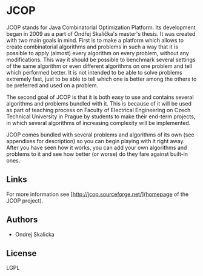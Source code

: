 # JCOP

JCOP stands for Java Combinatorial Optimization Platform. Its development began in 2009 as a part of Ondřej Skalička's master's thesis. It was created with two main goals in mind. First is to make a platform which allows to create combinatorial algorithms and problems in such a way that it is possible to apply (almost) every algorithm on every problem, without any modifications. This way it should be possible to benchmark several settings of the same algorithm or even different algorithms on one problem and tell which performed better. It is not intended to be able to solve problems extremely fast, just to be able to tell which one is better among the others to be preferred and used on a problem.

The second goal of JCOP is that it is both easy to use and contains several algorithms and problems bundled with it. This is because of it will be used as part of teaching process on Faculty of Electrical Engineering on Czech Technical University in Prague by students to make their end-term projects, in which several algorithms of increasing complexity will be implemented.

JCOP comes bundled with several problems and algorithms of its own (see appendixes for description) so you can begin playing with it right away. After you have seen how it works, you can add your own algorithms and problems to it and see how better (or worse) do they fare against built-in ones.

## Links

For more information see [http://jcop.sourceforge.net/](homepage of the JCOP project).

## Authors

 * Ondrej Skalicka

## License

LGPL
